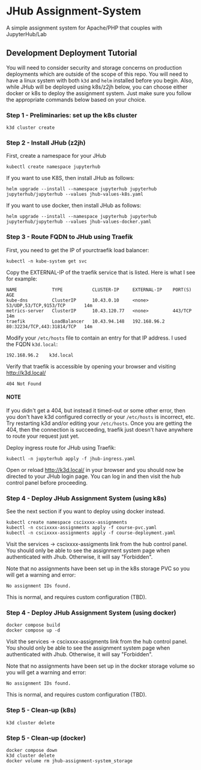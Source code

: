 # JHub Assignment-System

A simple assignment system for Apache/PHP that couples with JupyterHub/Lab

## Development Deployment Tutorial

You will need to consider security and storage concerns on production deployments which are outside of the scope of this repo. You will need to have a linux system with both `k3d` and `helm` installed before you begin. Also, while JHub will be deployed using k8s/z2jh below, you can choose either docker or k8s to deploy the assignment system. Just make sure you follow the appropriate commands below based on your choice.

### Step 1 - Preliminaries: set up the k8s cluster
```
k3d cluster create
```

### Step 2 - Install JHub (z2jh)

First, create a namespace for your JHub
```
kubectl create namespace jupyterhub
```
If you want to use K8S, then install JHub as follows:
```
helm upgrade --install --namespace jupyterhub jupyterhub jupyterhub/jupyterhub --values jhub-values-k8s.yaml
```
If you want to use docker, then install JHub as follows:
```
helm upgrade --install --namespace jupyterhub jupyterhub jupyterhub/jupyterhub --values jhub-values-docker.yaml
```

### Step 3 - Route FQDN to JHub using Traefik
First, you need to get the IP of yourctraefik load balancer:
```
kubectl -n kube-system get svc
```

Copy the EXTERNAL-IP of the traefik service that is listed. Here is what I see for example:
```
NAME             TYPE           CLUSTER-IP     EXTERNAL-IP    PORT(S)                      AGE
kube-dns         ClusterIP      10.43.0.10     <none>         53/UDP,53/TCP,9153/TCP       14m
metrics-server   ClusterIP      10.43.120.77   <none>         443/TCP                      14m
traefik          LoadBalancer   10.43.94.148   192.168.96.2   80:32234/TCP,443:31814/TCP   14m
```

Modify your `/etc/hosts` file to contain an entry for that IP address. I used the FQDN `k3d.local`:
```
192.168.96.2    k3d.local
```

Verify that traefik is accessible by opening your browser and visiting http://k3d.local/
```
404 Not Found
```

#### NOTE
If you didn't get a 404, but instead it timed-out or some other error, then you don't have k3d configured correctly or your `/etc/hosts` is incorrect, etc. Try restarting k3d and/or editing your `/etc/hosts`. Once you are getting the 404, then the connection is succeeding, traefik just doesn't have anywhere to route your request just yet.


Deploy ingress route for JHub using Traefik:
```
kubectl -n jupyterhub apply -f jhub-ingress.yaml
```

Open or reload http://k3d.local/ in your browser and you should now be directed to your JHub login page. You can log in and then visit the hub control panel before proceeding.

### Step 4 - Deploy JHub Assignment System (using k8s)

See the next section if you want to deploy using docker instead.
```
kubectl create namespace cscixxxx-assignments
kubectl -n cscixxxx-assignments apply -f course-pvc.yaml
kubectl -n cscixxxx-assignments apply -f course-deployment.yaml
```

Visit the services -> cscixxxx-assigments link from the hub control panel. You should only be able to see the assignment system page when authenticated with Jhub. Otherwise, it will say "Forbidden".

Note that no assignments have been set up in the k8s storage PVC so you will get a warning and error:
```
No assignment IDs found.
```
This is normal, and requires custom configuration (TBD).

### Step 4 - Deploy JHub Assignment System (using docker)
```
docker compose build
docker compose up -d
```

Visit the services -> cscixxxx-assigments link from the hub control panel. You should only be able to see the assignment system page when authenticated with Jhub. Otherwise, it will say "Forbidden".

Note that no assignments have been set up in the docker storage volume so you will get a warning and error:
```
No assignment IDs found.
```
This is normal, and requires custom configuration (TBD).

### Step 5 - Clean-up (k8s)
```
k3d cluster delete
```

### Step 5 - Clean-up (docker)
```
docker compose down
k3d cluster delete
docker volume rm jhub-assignment-system_storage
```
